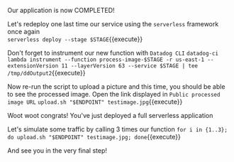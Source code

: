 Our application is now COMPLETED!

Let's redeploy one last time our service using the `serverless` framework once again  
`serverless deploy --stage $STAGE`{{execute}}

Don't forget to instrument our new function with `Datadog CLI`
`datadog-ci lambda instrument --function process-image-$STAGE -r us-east-1 --extensionVersion 11 --layerVersion 63 --service $STAGE | tee /tmp/ddOutput2`{{execute}}

Now re-run the script to upload a picture and this time, you should be able to see the processed image.
Open the link displayed in `Public processed image URL`
`upload.sh "$ENDPOINT" testimage.jpg`{{execute}}

Woot woot congrats! You've just deployed a full serverless application

Let's simulate some traffic by calling 3 times our function
`for i in {1..3}; do upload.sh "$ENDPOINT" testimage.jpg; done`{{execute}}

And see you in the very final step!
